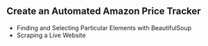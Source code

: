 ## Create an Automated Amazon Price Tracker

- Finding and Selecting Particular Elements with BeautifulSoup
- Scraping a Live Website
